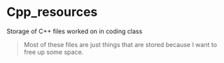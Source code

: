Cpp_resources
=============

Storage of C++ files worked on in coding class
>Most of these files are just things that are stored because I want to free up some space.
